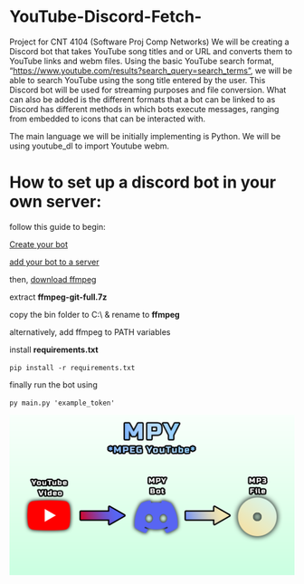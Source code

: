 # YouTube-Discord-Fetch-
Project for CNT 4104 (Software Proj Comp Networks)
We will be creating a Discord bot that takes YouTube song titles and or URL and converts them to YouTube links and webm files. Using the basic YouTube search format, “https://www.youtube.com/results?search_query=search_terms”, we will be able to search YouTube using the song title entered by the user. This Discord bot will be used for streaming purposes and file conversion. What can also be added is the different formats that a bot can be linked to as Discord has different methods in which bots execute messages, ranging from embedded to icons that can be interacted with. 

The main language we will be initially implementing is Python. We will be using youtube_dl to import Youtube webm.  

# How to set up a discord bot in your own server:
follow this guide to begin:

[Create your bot](https://discordjs.guide/preparations/setting-up-a-bot-application.html#creating-your-bot)

[add your bot to a server](https://discordjs.guide/preparations/adding-your-bot-to-servers.html)

then, [download ffmpeg](https://www.gyan.dev/ffmpeg/builds/)

extract **ffmpeg-git-full.7z**

copy the bin folder to C:\ & rename to **ffmpeg**

alternatively, add ffmpeg to PATH variables

install **requirements.txt**

`pip install -r requirements.txt`

finally run the bot using

`py main.py 'example_token'`

 ![screenshot](BotVisual.png)
